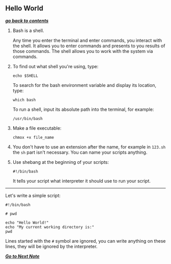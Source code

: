 ## Hello World

[***go back to contents***](01-contents.md)

1. Bash is a shell.

    Any time you enter the terminal and enter commands, you interact with the 
shell. It allows you to enter commands and presents to you results of those 
commands. The shell allows you to work with the system via commands.

2. To find out what shell you're using, type:  

    ```
	echo $SHELL
    ```

   To search for the bash environment variable and display its location, type:  

    ```
	which bash
    ```

   To run a shell, input its absolute path into the terminal, for example:  

    ```
	/usr/bin/bash
    ```

3. Make a file executable:

    ```
	chmox +x file_name
    ```

4. You don't have to use an extension after the name, for example in `123.sh`
   the `sh` part isn't necessary. You can name your scripts anything.

5. Use shebang at the beginning of your scripts:

    ```
	#!/bin/bash
    ```

    It tells your script what interpreter it should use to run your script.

---

Let's write a simple script:

```
#!/bin/bash
   
# pwd

echo "Hello World!"
echo "My current working directory is:"
pwd
```

Lines started with the `#` symbol are ignored, you can write anything on these
lines, they will be ignored by the interpreter. 

[***Go to Next Note***](03-variables.md)
